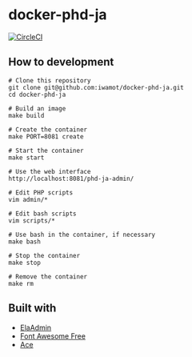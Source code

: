 # docker-phd-ja

[![CircleCI](https://circleci.com/gh/iwamot/docker-phd-ja/tree/master.svg?style=svg)](https://circleci.com/gh/iwamot/docker-phd-ja/tree/master)

## How to development

```
# Clone this repository
git clone git@github.com:iwamot/docker-phd-ja.git
cd docker-phd-ja

# Build an image
make build

# Create the container
make PORT=8081 create

# Start the container
make start

# Use the web interface
http://localhost:8081/phd-ja-admin/

# Edit PHP scripts
vim admin/*

# Edit bash scripts
vim scripts/*

# Use bash in the container, if necessary
make bash

# Stop the container
make stop

# Remove the container
make rm
```

## Built with

- [ElaAdmin](https://github.com/puikinsh/ElaAdmin)
- [Font Awesome Free](https://github.com/FortAwesome/Font-Awesome)
- [Ace](https://github.com/ajaxorg/ace-builds)
